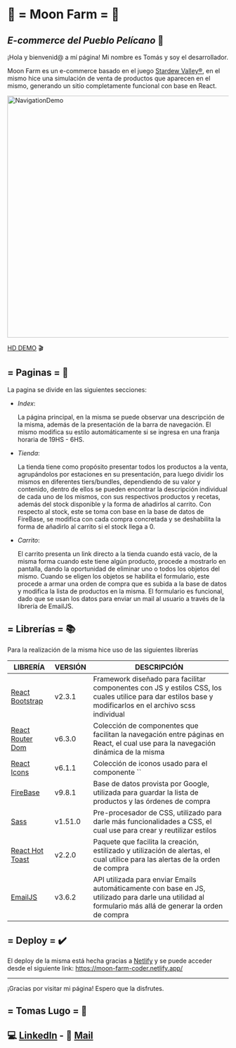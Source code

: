 # 🌙 =  Moon Farm =  🌱
## _E-commerce del Pueblo Pelícano_ 🛒

¡Hola y bienvenid@ a mí página! Mi nombre es Tomás y soy el desarrollador.

Moon Farm es un e-commerce basado en el juego [Stardew Valley®](https://www.stardewvalley.net/), en el mismo hice una simulación de venta de productos que aparecen en el mismo, generando un sitio completamente funcional con base en React.

<img src="src/resources/gif/moonFarm.gif" alt="NavigationDemo" width="550"/>

[HD DEMO](https://streamable.com/12etwk) 🎬

## = Paginas = 📄

La pagina se divide en las siguientes secciones:

- _Index_: 

    La página principal, en la misma se puede observar una descripción de la misma, además de la presentación de la barra de navegación.
    El mismo modifica su estilo automáticamente si se ingresa en una franja horaria de 19HS - 6HS.

- _Tienda_:

    La tienda tiene como propósito presentar todos los productos a la venta, agrupándolos por estaciones en su presentación, para luego dividir los mismos en diferentes tiers/bundles, dependiendo de su valor y contenido, dentro de ellos se pueden encontrar la descripción individual de cada uno de los mismos, con sus respectivos productos y recetas, además del stock disponible y la forma de añadirlos al carrito.
    Con respecto al stock, este se toma con base en la base de datos de FireBase, se modifica con cada compra concretada y se deshabilita la forma de añadirlo al carrito si el stock llega a 0.

- _Carrito_:

    El carrito presenta un link directo a la tienda cuando está vacío, de la misma forma cuando este tiene algún producto, procede a mostrarlo en pantalla, dando la oportunidad de eliminar uno o todos los objetos del mismo.
    Cuando se eligen los objetos se habilita el formulario, este procede a armar una orden de compra que es subida a la base de datos y modifica la lista de productos en la misma.
    El formulario es funcional, dado que se usan los datos para enviar un mail al usuario a través de la librería de EmailJS.


## = Librerías = 📚
Para la realización de la misma hice uso de las siguientes librerías

| LIBRERÍA | VERSIÓN | DESCRIPCIÓN |
| ------ | ------ | ------ |
| [React Bootstrap](https://react-bootstrap.github.io/getting-started/introduction) | v2.3.1 | Framework diseñado para facilitar componentes con JS y estilos CSS, los cuales utilice para dar estilos base y modificarlos en el archivo scss individual |
| [React Router Dom](https://v5.reactrouter.com/web/guides/quick-start) | v6.3.0 | Colección de componentes que facilitan la navegación entre páginas en React, el cual use para la navegación dinámica de la misma |
| [React Icons](https://react-icons.github.io/react-icons/) | v6.1.1 | Colección de iconos usado para el componente `` |
| [FireBase](https://firebase.google.com/docs) | v9.8.1 | Base de datos provista por Google, utilizada para guardar la lista de productos y las órdenes de compra |
| [Sass](https://sass-lang.com/documentation/) | v1.51.0 | Pre-procesador de CSS, utilizado para darle más funcionalidades a CSS, el cual use para crear y reutilizar estilos |
| [React Hot Toast](https://react-hot-toast.com/docs) | v2.2.0 | Paquete que facilita la creación, estilizado y utilización de alertas, el cual utilice para las alertas de la orden de compra |
| [EmailJS](https://www.emailjs.com/docs/) | v3.6.2 | API utilizada para enviar Emails automáticamente con base en JS, utilizado para darle una utilidad al formulario más allá de generar la orden de compra |
 
## = Deploy = ✔️
El deploy de la misma está hecha gracias a [Netlify](https://www.netlify.com/) y se puede acceder desde el siguiente link:
https://moon-farm-coder.netlify.app/

----------------------------------------------------------------------------
¡Gracias por visitar mi página! Espero que la disfrutes.

## = Tomas Lugo = 📝

## 💻 [LinkedIn](https://www.linkedin.com/in/lugotomasleandro/) - 📧 [Mail](mailto:lugoleandro@hotmail.com)